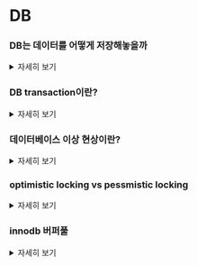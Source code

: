 # DB


### DB는 데이터를 어떻게 저장해놓을까
<details>
   <summary> 자세히 보기 </summary>
 
 <br>

   우리가 DB에서 데이터를 조회하면 테이블 구조의 형태의 데이터를 만나게 될 것이다. 하지만 결국 이 또한 table에 대한 메타데이터와 로우데이터가 만나서 논리적으로 우리에게 테이블이라는 형태로 데이터가 보여지는 것이다.



   mysql에서  `SHOW VARIABLES LIKE 'datadir';` 이라는 명령어를 치면 메타데이터와 데이터가 존재하는 파일의 위치를 알 수 있다. 여기서 확장자명이 .frm인 것은 테이블의 포맷을 담고 있고 확장자 명이 .ibd인 것은 테이블의 데이터들을 담고 있다.



   DB는 기본적으로 트리형태로 데이터를 관리하고 있다. 일반적으로 B tree라는 것으로 데이터를 관리하고 있다. 

   <img width="1963" alt="스크린샷 2022-06-27 오전 1 03 39" src="https://user-images.githubusercontent.com/55564829/175823167-acd8aeaf-196b-4553-9448-b8efd39b4dfc.png">


   리프노드를 데이터 페이지라고 부르는데 이 데이터 페이지들이 실질적인 디비의 데이터들을 담고 있다. B tree는 clustered 인덱스로 구성되어 있으며 clustered 인덱스로 구성되어 있다는 것은 즉 데이터가 순차적으로 저장되어 있다는 것이다. 



   이러한 구조에서는 데이터를 찾아가는 과정에 있어서 full table scan이 필요 없이 바로 원하는 데이터 페이지를 찾아갈 수 있다는 장점이 있다. 즉 엄청나게 느린 작업인 disk I/O를 줄여서 데이터를 찾는 작업을 최적화 시킨 것이다.

</details>

### DB transaction이란?
<details>
   <summary> 자세히 보기 </summary>
 
 <br>
   DB transaction이란 데이터베이스의 일관성을 유지하기 위해서 완전히 실행되거나 완전히 실패해야하는 작업을 얘기한다.

   트랜잭션의 내용은 script형태로 되어있다. 절차적으로 작업들을 순차적으로 실행하는 것이다. 

   이 작업들의 시작부터 끝을 하나의 단위로 생각하고 이 하나의 단위는 온전하게 실행되어야지만 commit하는 것이다.

   이러한 특성을 원자성이라고 부른다.

   하나의 단위에 속해있는 작업이 하나라도 실패하면 모든 작업을 되돌리는 rollback작업이 반드시 필요하다.

   트랜잭션의 일관성이란 데이터 베이스를 만들때 미리 정의해놓은 일련의 규칙에 대해서 이 규칙을 위배하는 데이터는 받아들이지 않는 것을 의미한다.

   데이터 베이스는 트랜잭션에 의해서 변경이 야기될 때 바로 그 변경이 디스크에 반영되는 것이 아니라 메모리에 반영이된다(inno DB 스토리지 엔진같은 경우 버퍼풀에 해당된다). 그래서 디비 롤백이 된다는 것은 매모리에 저장되어 있던 변경된 데이터들을 지우는 것이다.

   트랜잭션이 완료되면 메모리 내용을 디스크에 반영해야되는데 이 것을 commit이라고 부른다.

   데이터베이스에는 격리성이라는 특징이 있는데 이는 트랜잭션이 동시에 발생했을때 정해진 규칙에 따라서 얼만큼 영향을 받게할 것인지를 결정하는 것이다.

   그렇다면 정해진 규칙이란 무엇이냐? 바로 여기서 격리 레벨의 개념이 나온다.

   격리 레벨에는 총 4가지가 있다. READ_UNCOMMITED, READ_COMMITTED, REPEATABLE_READ, SERIALIZABLE. (격리 수준이 낮은 순부터 나열한 것이다)

   격리 수준은 높아질수록 동시성을 제한하기 때문에 성능이 저하되는 이슈를 가지고 있다. 하지만 보안성이나 데이터 privacy는 낮아질 수 있다.

   일관된 읽기를 지원하기 위해서 잠금을 걸지 않고 읽기 작업을 수행할 수 있다. 잠금을 걸지 않는 다는 의미는 읽기 작업이 다른 트랜잭션의 잠금을 기다리지 않고 읽기 작업이 가능 즉 동시에 여러개의 트랜잭션이 작동할 수 있다는 것이다. (SERIALIZABLE에서는 불가능)

   여기서는 격리수준에 따라서 어떤 데이터를 읽어오느냐가 달라지게 된다.

   READ_UNCOMMITED는 커밋되지 않는 dirty데이터를 읽어온다.

   READ_COMMITED는 커밋된 데이터만을 읽어온다.

   REPEATABLE_READ는 커밋된 데이터만을 읽어오는 것은 물론 한 트랜잭션 내에서 같은 row에 대해서 read를 반복적으로 진행할때 항상 같은 데이터를 가져온다는 것을 보장해준다. 

      
</details>


### 데이터베이스 이상 현상이란?
<details>
   <summary> 자세히 보기 </summary>
 
 <br>
   데이터베이스의 정규화가 제대로 되어 있지 않았을때 의도한 대로 데이터 조작이 안되는 현상을 말한다.

   데이터베이스가 제대로 정규화 되어 있지 않다면 중복 데이터들이 존재할 가능성이 높고 이는 삽입, 수정, 삭제를 할때 문제를 발생시킬 수 있다는 점이다.

   삽입에 관련해서는 당장 존재하지 않는 데이터를 넣어야하는 오류가 발생할 수가 있다. 예를 들어 학생이 수강하고 있는 강의를 넣고 싶다고 가정할때 신규 학생이 들어왔지만 아직 수강중인 강의가 없을 때 이를 임의로 채워넣어서 데이터를 삽입해야 하는 상황이 발생한다. 이럴 경우 학생의 학적정보와 강의 정보를 분리한다면 해결할 수 있는 문제일 것이다.

   삭제에 관련해서는 내가 의도하지 않은 다른 row까지 삭제할 수 있다는 위험이 있습니다. 이는 중복된 데이터가 존재하기 떄문에 특정 칼럼을 조건으로 건다면 해당 칼럼을 중복으로 가지고 있는 여러 row들이 삭제될 것입니다.

   업데이트는 중복된 데이터가 존재하면 그중 하나의 데이터만 업데이트 됐을시에 데이터들 사이에 불일치가 발생할 수 있습니다.
   
   데이터 베이스의 정규화는 하지만 반드시 필요한 것은 아닙니다. 상황에 따라서 불필요한 경우가 생길 수도 있습니다. 
   
   자주 Select되는 데이터에 대해서 계속해서 조인이 필요한 상황이라고 한다면 서로 다른 disk block에 있는 데이터를 가져오기 위해서 성능이 느린 disk i/o가 발생할 것이고 이는 성능 저하를 일으킬 수 있습니다. 
   
   이럴때 자주 읽어져 오는 데이터에 대해서 비정규화를 하여 조인을 하지 않고도 데이터를 가져올 수 있게끔 하는 전략이 필요할때도 있습니다. 정규화라는 것은 그래서 상황에 따라 필요할 수도 필요하지 않을 수도 있습니다.


   
   
   
   
   
</details>

### optimistic locking vs pessmistic locking
<details>
   <summary> 자세히 보기 </summary>
 
 <br>
   일반적으로 DB transaction isolation은 read에 대한 consistency에 관한 내용입니다. 하지만 db update에 관해서도 같은 row에 대한 수정이 동시에 일어날때 우리는 이를 관리할 필요성이 있습니다. 그 방법으로 첫번째는 optimistic locking이 있습니다. 
   
   optimistic locking의 핵심은 versioning입니다. db update마다 버전을 집어넣어서 commit을 할때 where조건에 이전 버전을 넣어줌으로써 이전 버전이 commit되어 있는 상태인지를 체크합니다. 만약 이전에 다른 commit이 버전을 올려놓았다면 우리는 그 버전보다 1을 높여서 다시 commit을 하게 됩니다. 이로써 우리는 동시에 발생한 update에서 두번쨰 update가 첫번쨰 update내용을 overwrite하는 것을 방지할 수 있습니다.
   
   pessimistic locking은 db update하는 동안 lock을 걸어서 그 누구도 접근할 수 없게 하는 기법입니다. 이는 이론상 제일 안전하지만 deadlock과 같은 위험성을 내포하고 있습니다. 이렇게 보면 무조건 optimistic locking을 사용하는게 좋지 않나라는 생각이 들 수 있습니다.
   
   optimistic locking은 주로 충돌이 많이 예상되지 않는 상황일떄 사용합니다. 왜냐하면 충돌이 많이 발생하는 환경에서는 트랜잭션이 중단되는 것을 해결하는데 비용이 더 많이 소모되기 떄문입니다.
   
   
</details>

### innodb 버퍼풀
<details>
   <summary> 자세히 보기 </summary>
 
   버퍼풀은 innodb 스토리지 엔진의 핵심 부분으로 디스크의 데이터 파일이나 인덱스 정보를 메모리공간에 캐시해 두는 공간이다. 또는 쓰기 작업을 지연시켜서 일괄 작업으로 처리할 수 있게 해주는 버퍼 역할도 할 수 있다.
   
   쓰기 작업은 랜덤한 디스크 작업을 유발할 수 있는데 버퍼풀에 모아서 한번에 처리하면 랜덤 디스크 작업 횟수를 줄일 수 있다.
   
   innodb 구조는 LRU리스트와 플러쉬리스트 그리고 프리리스트 3가지 자료구조로 구성되어 있다.
   
   LRU는 조금 더 세부적으로 들어가면 LRU와 MRU로 나뉜다. MRU가 더 최신에 참조된 데이터이며 LRU영역은 조금 오래된 데이터 영역이라고 생각하면 된다.
   
  스토리지 엔진이 데이터를 찾는 과정은 다음과 같다.
   
   1. 필요한 레코드가 버퍼 풀에 있는지 확인
   2. 디스크에서 필요한 데이터 파일을 버퍼 풀에 적재 그리고 적재된 페이지에 대한 포인터를 LRU헤더에 추가
   
   3. LRU 헤더부분에 적재된 데이터가 실제로 읽히면 MRU 헤더 부분으로 이동
   
   4. 버퍼 풀에 있는 데이터는 접근이 오래동안 되지 않으면 점점 리스트에서 밀려나서 결국 제거된다. 만약 참조가 된다면 다시 MRU 헤더 부분으로 옮겨진다.
   
   5. 필요한 데이터가 자주 접근되면 해당 페이지의 인덱스 키를 어댑티브 해시 인덱스에 추가한다.
   
   플러시 리스트는 디스크와 동기화 되지 않은 데이터를 가진 데이터 페이지를 관리한다. 디스크에서 읽어 들어온 뒤에 데이터가 변경이 되면 플러시 리스트 관리 대상이 되고 특정한 시간이 되면 디스크로 시록돼야 한다.
   
   innodb는 데이터 변경 내용을 리두 로그에 기록하고 버퍼 풀의 데이터 페이지도 변경을 시도하는데 리두로그와 버퍼풀의 내용은 반드시 일치하지 않을 수 있다. 리두 로그 내용이 디스크에 기록 됐다고 버퍼 풀 데이터가 디스크에 기록됐음을 보장하지 않는다.
   
   우리는 보통 변경이 발생하지 않은 데이터를 클린 페이지라고 명명하고 변경이 발생한 데이터를 더티 페이지라고 부른다.

   더티 페이지는 플러시 리스트에 저장되어 있다가 특정한 시간마다 플러시를 호출하여 디스크로 동기화 작업을 진행한다. 그렇게 하면 리두 로그 공간이 비워지게 된다.
   
   
 <br>
   
</details>
